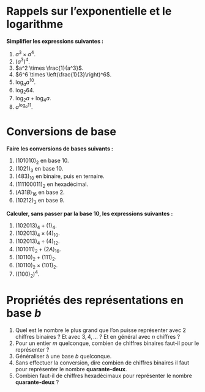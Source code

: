 # Rappels sur l’exponentielle et le logarithme

**Simplifier les expressions suivantes :**

1.  $a^3\times a^4$.
2.  $(a^3)^4$.
3.  $a^2 \times \frac{1}{a^3}$.
4.  $6^6 \times \left(\frac{1}{3}\right)^6$.
5.  $\log_a a^{10}$.
6.  $\log_2 64$.
7.  $\log_2 a + \log_4 a$.
8.  $a^{\log_a 11}$.

# Conversions de base

**Faire les conversions de bases suivants :**

1.  $(101010)_2$ en base 10.
2.  $(1021)_3$ en base 10.
3.  $(483)_{10}$ en binaire, puis en ternaire.
4.  $(111100011)_2$ en hexadécimal.
5.  $(A31B)_{16}$ en base 2.
6.  $(10212)_3$ en base 9.

**Calculer, sans passer par la base 10, les expressions suivantes :**

1.  $(102013)_4 + (1)_4$.
2.  $(102013)_4 \times (4)_{10}$.
3.  $(102013)_4 \div (4)_{12}$.
4.  $(101011)_2 + (2A)_{16}$.
5.  $(10110)_2 + (111)_2$.
6.  $(10110)_2 \times (101)_2$.
7.  $\bigl((100)_2\bigr)^4$.

# Propriétés des représentations en base $b$

1.  Quel est le nombre le plus grand que l’on puisse représenter avec
    $2$ chiffres binaires ? Et avec $3, 4, \dots$ ? Et en général avec
    $n$ chiffres ?
2.  Pour un entier $m$ quelconque, combien de chiffres binaires faut-il
    pour le représenter ?
3.  Généraliser à une base $b$ quelconque.
4.  Sans effectuer la conversion, dire combien de chiffres binaires il
    faut pour représenter le nombre **quarante-deux**.
5.  Combien faut-il de chiffres hexadécimaux pour représenter le nombre
    **quarante-deux** ?
